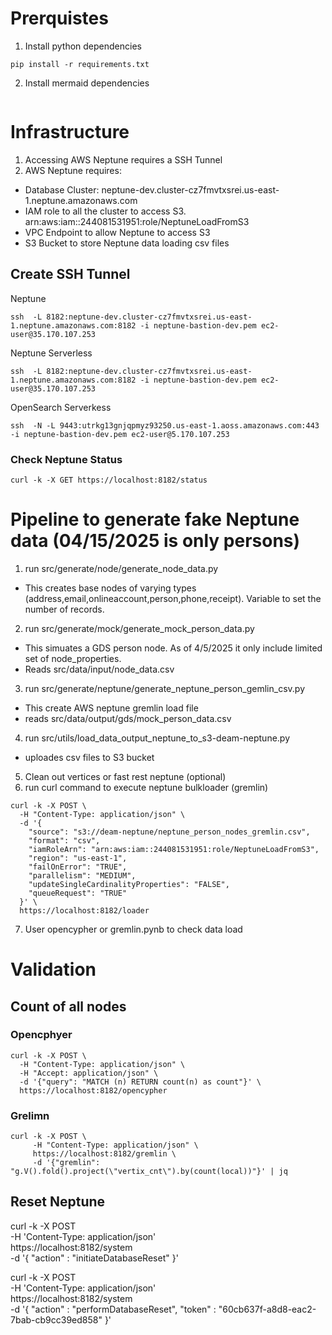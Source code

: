 # Prerquistes
1. Install python dependencies
```
pip install -r requirements.txt
```
2. Install mermaid dependencies
```

```

# Infrastructure
1. Accessing AWS Neptune requires a SSH Tunnel
2. AWS Neptune requires:
  - Database Cluster: neptune-dev.cluster-cz7fmvtxsrei.us-east-1.neptune.amazonaws.com
  - IAM role to all the cluster to access S3. arn:aws:iam::244081531951:role/NeptuneLoadFromS3
  - VPC Endpoint to allow Neptune to access S3
  - S3 Bucket to store Neptune data loading csv files

## Create SSH Tunnel
Neptune
```
ssh  -L 8182:neptune-dev.cluster-cz7fmvtxsrei.us-east-1.neptune.amazonaws.com:8182 -i neptune-bastion-dev.pem ec2-user@35.170.107.253
```
Neptune Serverless
```
ssh  -L 8182:neptune-dev.cluster-cz7fmvtxsrei.us-east-1.neptune.amazonaws.com:8182 -i neptune-bastion-dev.pem ec2-user@35.170.107.253
```

OpenSearch Serverkess
```
ssh  -N -L 9443:utrkg13gnjqpmyz93250.us-east-1.aoss.amazonaws.com:443 -i neptune-bastion-dev.pem ec2-user@5.170.107.253
```

### Check Neptune Status
```
curl -k -X GET https://localhost:8182/status
```

# Pipeline to generate fake Neptune data (04/15/2025 is only persons)
1. run src/generate/node/generate_node_data.py
 - This creates base nodes of varying types (address,email,onlineaccount,person,phone,receipt).  Variable to set the number of records. 
2. run src/generate/mock/generate_mock_person_data.py
  - This simuates a GDS person node. As of 4/5/2025 it only include limited set of node_properties.  
  - Reads src/data/input/node_data.csv
3. run src/generate/neptune/generate_neptune_person_gemlin_csv.py
  - This create AWS neptune gremlin load file
  - reads src/data/output/gds/mock_person_data.csv
4. run src/utils/load_data_output_neptune_to_s3-deam-neptune.py
  - uploades csv files to S3 bucket
5. Clean out vertices or fast rest neptune (optional)
6. run curl command to execute neptune bulkloader (gremlin)
```
curl -k -X POST \
  -H "Content-Type: application/json" \
  -d '{
    "source": "s3://deam-neptune/neptune_person_nodes_gremlin.csv",
    "format": "csv",
    "iamRoleArn": "arn:aws:iam::244081531951:role/NeptuneLoadFromS3",
    "region": "us-east-1",
    "failOnError": "TRUE",
    "parallelism": "MEDIUM",
    "updateSingleCardinalityProperties": "FALSE",
    "queueRequest": "TRUE"
  }' \
  https://localhost:8182/loader
```
7. User opencypher or gremlin.pynb to check data load


# Validation
## Count of all nodes
### Opencphyer
```
curl -k -X POST \
  -H "Content-Type: application/json" \
  -H "Accept: application/json" \
  -d '{"query": "MATCH (n) RETURN count(n) as count"}' \
  https://localhost:8182/opencypher
```
### Grelimn
```
curl -k -X POST \
     -H "Content-Type: application/json" \
     https://localhost:8182/gremlin \
     -d '{"gremlin": "g.V().fold().project(\"vertix_cnt\").by(count(local))"}' | jq
```

## Reset Neptune
curl -k -X POST \
  -H 'Content-Type: application/json' \
      https://localhost:8182/system \
  -d '{ "action" : "initiateDatabaseReset" }'

curl -k -X POST \
  -H 'Content-Type: application/json' \
      https://localhost:8182/system \
  -d '{
        "action" : "performDatabaseReset",
        "token" : "60cb637f-a8d8-eac2-7bab-cb9cc39ed858"
      }'
